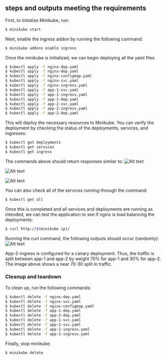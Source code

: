 ## steps and outputs meeting the requirements

First, to initialize Minikube, run:
```bash
$ minikube start
```

Next, enable the ingress addon by running the following command:
```bash
$ minikube addons enable ingress
```

Once the minikube is initialized, we can begin deploying all the yaml files.
```bash
$ kubectl apply -f nginx-dep.yaml
$ kubectl apply -f nginx-dep.yaml
$ kubectl apply -f nginx-configmap.yaml
$ kubectl apply -f nginx-svc.yaml
$ kubectl apply -f nginx-ingress.yaml 
$ kubectl apply -f app-1-svc.yaml
$ kubectl apply -f app-1-ingress.yaml
$ kubectl apply -f app-1-dep.yaml
$ kubectl apply -f app-2-svc.yaml
$ kubectl apply -f app-2-ingress.yaml
$ kubectl apply -f app-2-dep.yaml
```

This will deploy the necessary resources to Minikube. You can verify the deployment by checking the status of the deployments, services, and ingresses:
```bash
$ kubectl get deployments
$ kubectl get services
$ kubectl get ingress
```
The commands above should return responses similar to:
![Alt text](https://github.com/Domgartner/ensf400-lab8-kubernetes-2/blob/main/assignment3/screenshots/Screenshot%202024-04-08%20at%201.20.29%E2%80%AFPM.png)

![Alt text](https://github.com/Domgartner/ensf400-lab8-kubernetes-2/blob/main/assignment3/screenshots/Screenshot%202024-04-08%20at%201.20.46%E2%80%AFPM.png)

![Alt text](https://github.com/Domgartner/ensf400-lab8-kubernetes-2/blob/main/assignment3/screenshots/Screenshot%202024-04-08%20at%201.21.07%E2%80%AFPM.png)

You can also check all of the services running through the command:
```bash
$ kubectl get all
```

Once this is completed and all services and deployments are running as intended, we can test the application to see if nginx is load balancing the deployments:
```bash
$ curl http://$(minikube ip)/
```

Running the curl command, the following outputs should occur (randomly):
![Alt text](https://github.com/Domgartner/ensf400-lab8-kubernetes-2/blob/main/assignment3/screenshots/Screenshot%202024-04-08%20at%201.02.48%E2%80%AFPM.png)

App-2-ingress is configured for a canary deployment. Thus, the traffic is split between app-1 and app-2 by weight 70% for app-1 and 30% for app-2.
The image above shows a near 70-30 split in traffic.

### Cleanup and teardown

To clean up, run the following commands:
```bash
$ kubectl delete -f nginx-dep.yaml
$ kubectl delete -f nginx-svc.yaml
$ kubectl delete -f nginx-configmap.yaml
$ kubectl delete -f app-1-dep.yaml
$ kubectl delete -f app-2-dep.yaml
$ kubectl delete -f app-1-svc.yaml
$ kubectl delete -f app-2-svc.yaml
$ kubectl delete -f app-1-ingress.yaml
$ kubectl delete -f app-2-ingress.yaml
```

Finally, stop minikube:
```bash
$ minikube delete
```
